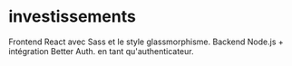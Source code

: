 # investissements
Frontend React avec Sass et le style glassmorphisme.
Backend Node.js + intégration Better Auth. en tant qu'authenticateur.
